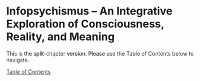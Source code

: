 # Infopsychismus – An Integrative Exploration of Consciousness, Reality, and Meaning

This is the split-chapter version. Please use the Table of Contents below to navigate.

[Table of Contents](Infopsychismus_Book/00_Table_of_Contents.md)

